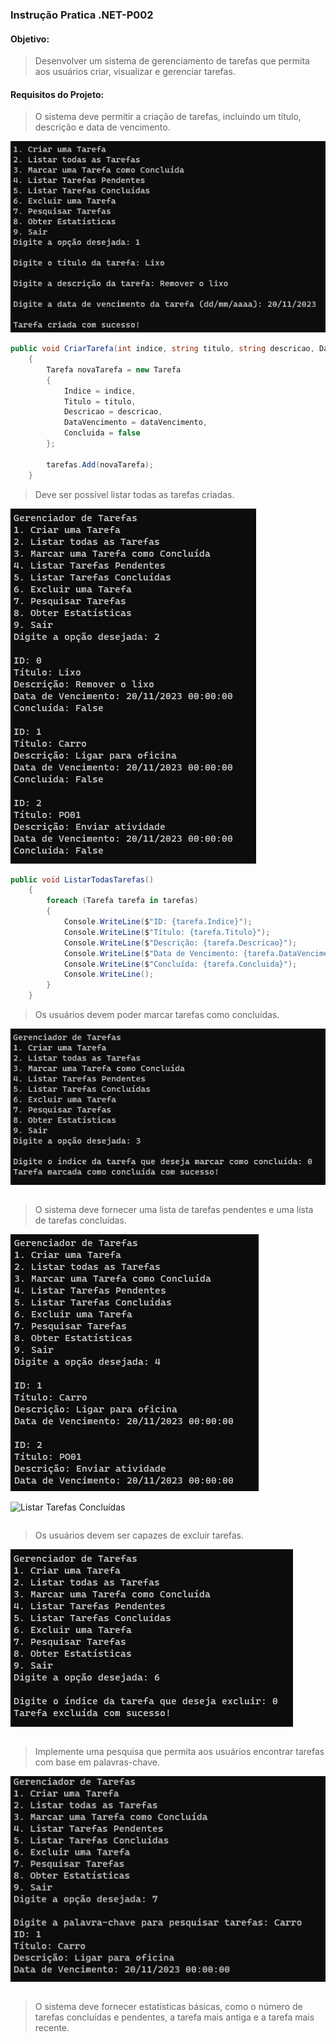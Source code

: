 ### Instrução Pratica .NET-P002

#### Objetivo:
>Desenvolver um sistema de gerenciamento de tarefas que permita aos usuários criar, visualizar e gerenciar tarefas.

#### Requisitos do Projeto:
>O sistema deve permitir a criação de tarefas, incluindo um título, descrição e data de vencimento.

![Criar Tarefa](<img/1 (1)Criar.png>)

```csharp
public void CriarTarefa(int indice, string titulo, string descricao, DateTime dataVencimento)
    {
        Tarefa novaTarefa = new Tarefa
        {
            Indice = indice,
            Titulo = titulo,
            Descricao = descricao,
            DataVencimento = dataVencimento,
            Concluida = false
        };

        tarefas.Add(novaTarefa);
    }
```

>Deve ser possível listar todas as tarefas criadas.

![Listar Tarefas](<img/1 (2)Listar.png>)

```csharp
public void ListarTodasTarefas()
    {
        foreach (Tarefa tarefa in tarefas)
        {
            Console.WriteLine($"ID: {tarefa.Indice}");
            Console.WriteLine($"Título: {tarefa.Titulo}");
            Console.WriteLine($"Descrição: {tarefa.Descricao}");
            Console.WriteLine($"Data de Vencimento: {tarefa.DataVencimento}");
            Console.WriteLine($"Concluída: {tarefa.Concluida}");
            Console.WriteLine();
        }
    }
```

>Os usuários devem poder marcar tarefas como concluídas.

![Marcar Tarefa Concluída](<img/1 (3)MConcluida.png>)

```csharp

```

>O sistema deve fornecer uma lista de tarefas pendentes e uma lista de tarefas concluídas.

![Listar Tarefas Pendentes](<img/1 (4)LPendente.png>)

![Listar Tarefas Concluídas](<img/1 (5)LComcluir.png>)

```csharp

```

>Os usuários devem ser capazes de excluir tarefas.

![Pesquisar Tarefas](<img/1 (6)Excluir.png>)

```csharp

```

>Implemente uma pesquisa que permita aos usuários encontrar tarefas com base em palavras-chave.

![Pesquisar Tarefas](<img/1 (7)Pesquisar.png>)

```csharp

```

>O sistema deve fornecer estatísticas básicas, como o número de tarefas concluídas e pendentes, a tarefa mais antiga e a tarefa mais recente.



```csharp

```